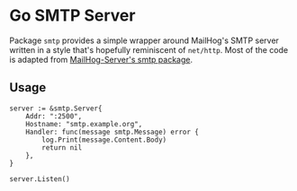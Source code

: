 Go SMTP Server
==============

Package `smtp` provides a simple wrapper around MailHog's SMTP server
written in a style that's hopefully reminiscent of `net/http`. Most of the
code is adapted from [MailHog-Server's smtp package](https://github.com/mailhog/MailHog-Server/tree/master/smtp).

Usage
-----

```golang
server := &smtp.Server{
	Addr: ":2500",
	Hostname: "smtp.example.org",
	Handler: func(message smtp.Message) error {
		log.Print(message.Content.Body)
		return nil
	},
}

server.Listen()
```
